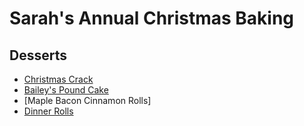 # Sarah's Annual Christmas Baking
## Desserts
* [Christmas Crack](../desserts/christmas-crack.md)
* [Bailey's Pound Cake](../desserts/baileys-pound-cake.md)
* [Maple Bacon Cinnamon Rolls]
* [Dinner Rolls](../breads/dinner-rolls.md)